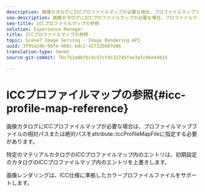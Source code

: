 ```yaml
---
description: 画像カタログにICCプロファイルマップが必要な場合、プロファイルマップファイルの相対パスまたは絶対パスを属性IccProfileMapFileで指定する必要があります。
seo-description: 画像カタログにICCプロファイルマップが必要な場合、プロファイルマップファイルの相対パスまたは絶対パスを属性IccProfileMapFileで指定する必要があります。
seo-title: ICCプロファイルマップの参照
solution: Experience Manager
title: ICCプロファイルマップの参照
topic: Scene7 Image Serving - Image Rendering API
uuid: 3f95a24b-98fe-408c-bdc2-4272266b7e86
translation-type: tm+mt
source-git-commit: 7bc7b3a86fbcdc57cfdc31745fae3afc06e44b15

---
```



# ICCプロファイルマップの参照{#icc-profile-map-reference}

画像カタログにICCプロファイルマップが必要な場合は、プロファイルマップファイルの相対パスまたは絶対パスをattribute::IccProfileMapFileに指定する必要があります。

特定のマテリアルカタログのICCプロファイルマップ内のエントリは、初期設定のカタログのICCプロファイルマップ内のエントリを上書きします。

画像レンダリングは、ICC仕様に準拠したカラープロファイルファイルをサポートします。
